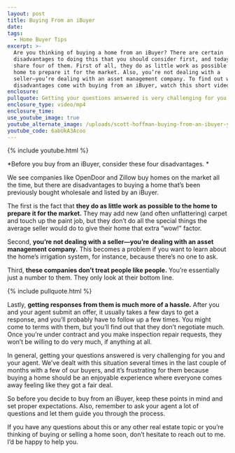 ```yaml
---
layout: post
title: Buying From an iBuyer
date:
tags:
  - Home Buyer Tips
excerpt: >-
  Are you thinking of buying a home from an iBuyer? There are certain
  disadvantages to doing this that you should consider first, and today I’ll
  share four of them. First of all, they do as little work as possible to the
  home to prepare it for the market. Also, you’re not dealing with a
  seller—you’re dealing with an asset management company. To find out what other
  disadvantages come with buying from an iBuyer, watch this short video.
enclosure:
pullquote: Getting your questions answered is very challenging for you and your agent.
enclosure_type: video/mp4
enclosure_time:
use_youtube_image: true
youtube_alternate_image: /uploads/scott-hoffman-buying-from-an-ibuyer-youtube.jpg
youtube_code: 6abUkA3Acoo
---
```


{% include youtube.html %}

*Before you buy from an iBuyer, consider these four disadvantages. *

We see companies like OpenDoor and Zillow buy homes on the market all the time, but there are disadvantages to buying a home that’s been previously bought wholesale and listed by an iBuyer.&nbsp;&nbsp;

The first is the fact that **they do as little work as possible to the home to prepare it for the market.** They may add new (and often unflattering) carpet and touch up the paint job, but they don’t do all the special things the average seller would do to give their home that extra “wow\!” factor.&nbsp;

Second, **you’re not dealing with a seller—you’re dealing with an asset management company.** This becomes a problem if you want to learn about the home’s irrigation system, for instance, because there’s no one to ask.&nbsp;

Third, **these companies don’t treat people like people.** You’re essentially just a number to them. They only look at their bottom line.&nbsp;

{% include pullquote.html %}

Lastly, **getting responses from them is much more of a hassle.** After you and your agent submit an offer, it usually takes a few days to get a response, and you’ll probably have to follow up a few times. You might come to terms with them, but you’ll find out that they don’t negotiate much. Once you’re under contract and you make inspection repair requests, they won’t be willing to do very much, if anything at all.&nbsp;

In general, getting your questions answered is very challenging for you and your agent. We’ve dealt with this situation several times in the last couple of months with a few of our buyers, and it’s frustrating for them because buying a home should be an enjoyable experience where everyone comes away feeling like they got a fair deal.&nbsp;

So before you decide to buy from an iBuyer, keep these points in mind and set proper expectations. Also, remember to ask your agent a lot of questions and let them guide you through the process.&nbsp;

If you have any questions about this or any other real estate topic or you’re thinking of buying or selling a home soon, don’t hesitate to reach out to me. I’d be happy to help you.

&nbsp;